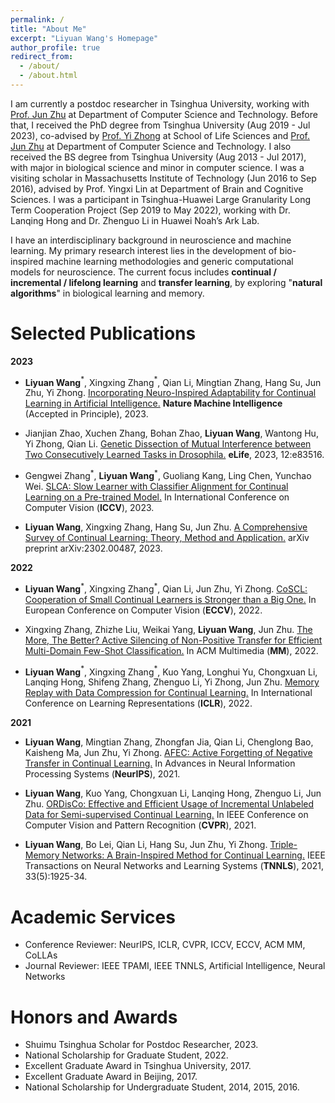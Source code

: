 ```yaml
---
permalink: /
title: "About Me"
excerpt: "Liyuan Wang's Homepage"
author_profile: true
redirect_from: 
  - /about/
  - /about.html
---
```

I am currently a postdoc researcher in Tsinghua University, working with [Prof. Jun Zhu](http://ml.cs.tsinghua.edu.cn/~jun/index.shtml) at Department of Computer Science and Technology. Before that, I received the PhD degree from Tsinghua University (Aug 2019 - Jul 2023), co-advised by [Prof. Yi Zhong](https://life.tsinghua.edu.cn/lifeen/info/1035/1105.htm) at School of Life Sciences and [Prof. Jun Zhu](http://ml.cs.tsinghua.edu.cn/~jun/index.shtml) at Department of Computer Science and Technology. 
I also received the BS degree from Tsinghua University (Aug 2013 - Jul 2017), with major in biological science and minor in computer science. I was a visiting scholar in Massachusetts Institute of Technology (Jun 2016 to Sep 2016), advised by Prof. Yingxi Lin at Department of Brain and Cognitive Sciences. I was a participant in Tsinghua-Huawei Large Granularity Long Term Cooperation Project (Sep 2019 to May 2022), working with Dr. Lanqing Hong and Dr. Zhenguo Li in Huawei Noah’s Ark Lab.

I have an interdisciplinary background in neuroscience and machine learning. My primary research interest lies in the development of bio-inspired machine learning methodologies and generic computational models for neuroscience. The current focus includes **continual / incremental / lifelong learning** and **transfer learning**, by exploring "**natural algorithms**" in biological learning and memory.

Selected Publications
======
**2023**

* **Liyuan Wang**$^{\ast}$, Xingxing Zhang$^{\ast}$, Qian Li, Mingtian Zhang, Hang Su, Jun Zhu, Yi Zhong. [Incorporating Neuro-Inspired Adaptability for Continual Learning in Artificial Intelligence.]() **Nature Machine Intelligence** (Accepted in Principle), 2023.

* Jianjian Zhao, Xuchen Zhang, Bohan Zhao, **Liyuan Wang**, Wantong Hu, Yi Zhong, Qian Li. [Genetic Dissection of Mutual Interference between Two Consecutively Learned Tasks in Drosophila.](https://www.biorxiv.org/content/10.1101/2022.10.18.512721.abstract) **eLife**, 2023, 12:e83516.

* Gengwei Zhang$^{\ast}$, **Liyuan Wang**$^{\ast}$, Guoliang Kang, Ling Chen, Yunchao Wei. [SLCA: Slow Learner with Classifier Alignment for Continual Learning on a Pre-trained Model.](https://arxiv.org/abs/2303.05118) In International Conference on Computer Vision (**ICCV**), 2023.

* **Liyuan Wang**, Xingxing Zhang, Hang Su, Jun Zhu. [A Comprehensive Survey of Continual Learning: Theory, Method and Application.](https://arxiv.org/abs/2302.00487) arXiv preprint arXiv:2302.00487, 2023.

**2022**

* **Liyuan Wang**$^{\ast}$, Xingxing Zhang$^{\ast}$, Qian Li, Jun Zhu, Yi Zhong. [CoSCL: Cooperation of Small Continual Learners is Stronger than a Big One.](https://arxiv.org/abs/2207.06543) In European Conference on Computer Vision (**ECCV**), 2022.
 
* Xingxing Zhang, Zhizhe Liu, Weikai Yang, **Liyuan Wang**, Jun Zhu. [The More, The Better? Active Silencing of Non-Positive Transfer for Efficient Multi-Domain Few-Shot Classification.](https://repo.vicayang.cc/The_More_The_Better/The_More_The_Better.pdf) In ACM Multimedia (**MM**), 2022.
  
* **Liyuan Wang**$^{\ast}$, Xingxing Zhang$^{\ast}$, Kuo Yang, Longhui Yu, Chongxuan Li, Lanqing Hong, Shifeng Zhang, Zhenguo Li, Yi Zhong, Jun Zhu. [Memory Replay with Data Compression for Continual Learning.](https://openreview.net/pdf?id=a7H7OucbWaU) In International Conference on Learning Representations (**ICLR**), 2022.
  
**2021**
* **Liyuan Wang**, Mingtian Zhang, Zhongfan Jia, Qian Li, Chenglong Bao, Kaisheng Ma, Jun Zhu, Yi Zhong. [AFEC: Active Forgetting of Negative Transfer in Continual Learning.](https://papers.nips.cc/paper/2021/hash/bc6dc48b743dc5d013b1abaebd2faed2-Abstract.html) In Advances in Neural Information Processing Systems (**NeurIPS**), 2021.
  
* **Liyuan Wang**, Kuo Yang, Chongxuan Li, Lanqing Hong, Zhenguo Li, Jun Zhu. [ORDisCo: Effective and Efficient Usage of Incremental Unlabeled Data for Semi-supervised Continual Learning.](https://openaccess.thecvf.com/content/CVPR2021/html/Wang_ORDisCo_Effective_and_Efficient_Usage_of_Incremental_Unlabeled_Data_for_CVPR_2021_paper.html) In IEEE Conference on Computer Vision and Pattern Recognition (**CVPR**), 2021.

* **Liyuan Wang**, Bo Lei, Qian Li, Hang Su, Jun Zhu, Yi Zhong. [Triple-Memory Networks: A Brain-Inspired Method for Continual Learning.](https://ieeexplore.ieee.org/document/9540230) IEEE Transactions on Neural Networks and Learning Systems (**TNNLS**), 2021, 33(5):1925-34.
    

Academic Services
======
* Conference Reviewer: NeurIPS, ICLR, CVPR, ICCV, ECCV, ACM MM, CoLLAs
* Journal Reviewer: IEEE TPAMI, IEEE TNNLS, Artificial Intelligence, Neural Networks



Honors and Awards
======
* Shuimu Tsinghua Scholar for Postdoc Researcher, 2023.
* National Scholarship for Graduate Student, 2022.
* Excellent Graduate Award in Tsinghua University, 2017.
* Excellent Graduate Award in Beijing, 2017.
* National Scholarship for Undergraduate Student, 2014, 2015, 2016.

  
